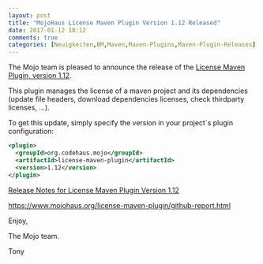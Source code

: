```yaml
---
layout: post
title: "MojoHaus License Maven Plugin Version 1.12 Released"
date: 2017-01-12 18:12
comments: true
categories: [Neuigkeiten,BM,Maven,Maven-Plugins,Maven-Plugin-Releases]
---
```

The Mojo team is pleased to announce the release of the [License Maven Plugin,
version 1.12](https://mojo.codehaus.org/license-maven-plugin).

This plugin manages the license of a maven project and its dependencies (update
file headers, download dependencies licenses, check thirdparty licenses, ...).

To get this update, simply specify the version in your project`s plugin
configuration: 

```xml
<plugin>
  <groupId>org.codehaus.mojo</groupId>
  <artifactId>license-maven-plugin</artifactId>
  <version>1.12</version>
</plugin>
```

[Release Notes for License Maven Plugin Version 1.12](https://github.com/mojohaus/license-maven-plugin/issues?q=milestone%3A1.12)

https://www.mojohaus.org/license-maven-plugin/github-report.html

Enjoy,

The Mojo team.

Tony

